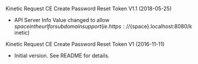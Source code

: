Kinetic Request CE Create Password Reset Token V1.1 (2018-05-25)
* API Server Info Value changed to allow ${space} in the url for subdomain support
(ie. https://${space}.localhost:8080/kinetic)

Kinetic Request CE Create Password Reset Token V1 (2016-11-11)
 * Initial version.  See README for details.
